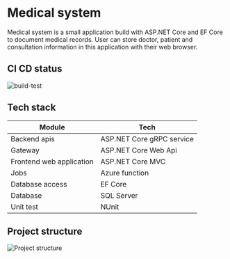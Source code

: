 # Medical system

Medical system is a small application build with ASP.NET Core and EF Core to document medical records. 
User can store doctor, patient and consultation information in this application with their web browser.

## CI CD status
![build-test](https://github.com/Arnab-Developer/medical-system/workflows/build-test/badge.svg?branch=master)

## Tech stack
| Module | Tech |
|--------|------|
| Backend apis | ASP.NET Core gRPC service |
| Gateway | ASP.NET Core Web Api |
| Frontend web application | ASP.NET Core MVC |
| Jobs | Azure function |
| Database access | EF Core |
| Database | SQL Server |
| Unit test | NUnit |

## Project structure
![Project structure](https://github.com/Arnab-Developer/medical-system/blob/master/MedicalSystemProjectStructure.JPG)
